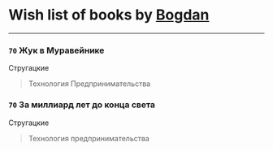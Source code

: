 # Wish list of books by [Bogdan](https://www.facebook.com/profile.php?id=100001618474012)
---

### `70` Жук в Муравейнике
Стругацкие
> Технология Предпринимательства

### `70` За миллиард лет до конца света
Стругацкие
> Технология предпринимательства

